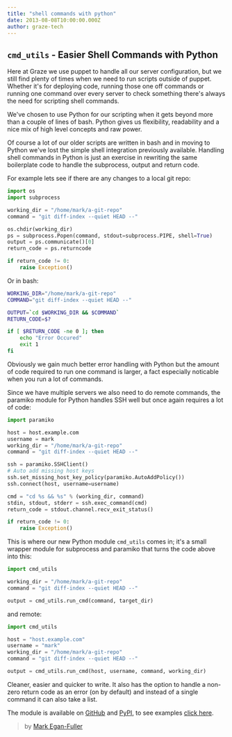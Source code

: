 ```yaml
---
title: "shell commands with python"
date: 2013-08-08T10:00:00.000Z
author: graze-tech
---
```


## `cmd_utils` - Easier Shell Commands with Python

Here at Graze we use puppet to handle all our server configuration, but we still find plenty of times when we need to run scripts outside of puppet. Whether it's for deploying code, running those one off commands or running one command over every server to check something there's always the need for scripting shell commands.

We've chosen to use Python for our scripting when it gets beyond more than a couple of lines of bash. Python gives us flexibility, readability and a nice mix of high level concepts and raw power.

Of course a lot of our older scripts are written in bash and in moving to Python we've lost the simple shell integration previously available. Handling shell commands in Python is just an exercise in rewriting the same boilerplate code to handle the subprocess, output and return code.

For example lets see if there are any changes to a local git repo:

```python
import os
import subprocess

working_dir = "/home/mark/a-git-repo"
command = "git diff-index --quiet HEAD --"

os.chdir(working_dir)
ps = subprocess.Popen(command, stdout=subprocess.PIPE, shell=True)
output = ps.communicate()[0]
return_code = ps.returncode

if return_code != 0:
    raise Exception()
```

Or in bash:

```bash
WORKING_DIR="/home/mark/a-git-repo"
COMMAND="git diff-index --quiet HEAD --"

OUTPUT=`cd $WORKING_DIR && $COMMAND`
RETURN_CODE=$?

if [ $RETURN_CODE -ne 0 ]; then
    echo "Error Occured"
    exit 1
fi
```

Obviously we gain much better error handling with Python but the amount of code required to run one command is larger, a fact especially noticable when you run a lot of commands.

Since we have multiple servers we also need to do remote commands, the paramiko module for Python handles SSH well but once again requires a lot of code:

```python
import paramiko

host = host.example.com
username = mark
working_dir = "/home/mark/a-git-repo"
command = "git diff-index --quiet HEAD --"

ssh = paramiko.SSHClient()
# Auto add missing host keys
ssh.set_missing_host_key_policy(paramiko.AutoAddPolicy())
ssh.connect(host, username=username)

cmd = "cd %s && %s" % (working_dir, command)
stdin, stdout, stderr = ssh.exec_command(cmd)
return_code = stdout.channel.recv_exit_status()

if return_code != 0:
    raise Exception()
```

This is where our new Python module `cmd_utils` comes in; it's a small wrapper module for subprocess and paramiko that turns the code above into this:

```python
import cmd_utils

working_dir = "/home/mark/a-git-repo"
command = "git diff-index --quiet HEAD --"

output = cmd_utils.run_cmd(command, target_dir)
```

and remote:

```python
import cmd_utils

host = "host.example.com"
username = "mark"
working_dir = "/home/mark/a-git-repo"
command = "git diff-index --quiet HEAD --"

output = cmd_utils.run_cmd(host, username, command, working_dir)
```

Cleaner, easier and quicker to write. It also has the option to handle a non-zero return code as an error (on by default) and instead of a single command it can also take a list.

The module is available on [GitHub] and [PyPI], to see examples [click here].

<!-- Links -->
[github]:https://github.com/graze/pycmd-utils
[pypi]:https://pypi.python.org/pypi/cmd_utils
[click here]:https://github.com/graze/pycmd-utils/blob/master/examples.py

> by [Mark Egan-Fuller](https://github.com/markeganfuller)
